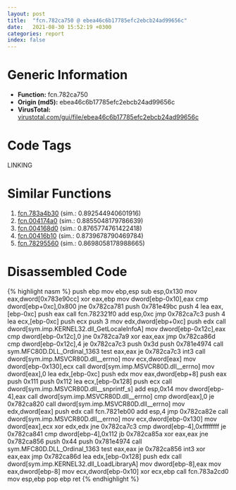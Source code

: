 ```yaml
---
layout: post
title:  "fcn.782ca750 @ ebea46c6b17785efc2ebcb24ad99656c"
date:   2021-08-30 15:52:19 +0300
categories: report
index: false
---
```


# Generic Information
- **Function:** fcn.782ca750
- **Origin (md5):** ebea46c6b17785efc2ebcb24ad99656c
- **VirusTotal:** [virustotal.com/gui/file/ebea46c6b17785efc2ebcb24ad99656c][virustotal_ref]

# Code Tags
<span class="tag" id="LINKING">LINKING</span>


# Similar Functions

1. [fcn.783a4b30][similar_1_ref] (sim.: 0.892544940601916)
2. [fcn.004174a0][similar_2_ref] (sim.: 0.8855048179786639)
3. [fcn.004168d0][similar_3_ref] (sim.: 0.8765774761422418)
4. [fcn.00416b10][similar_4_ref] (sim.: 0.8739678790469784)
5. [fcn.78295560][similar_5_ref] (sim.: 0.8698058178988665)


# Disassembled Code

{% highlight nasm %}
push ebp
mov ebp,esp
sub esp,0x130
mov eax,dword[0x783e90cc]
xor eax,ebp
mov dword[ebp-0x10],eax
cmp dword[ebp+0xc],0x800
jne 0x782ca781
push 0x781e49bc
push 4
lea eax,[ebp-0xc]
push eax
call fcn.782321f0
add esp,0xc
jmp 0x782ca7c3
push 4
lea ecx,[ebp-0xc]
push ecx
push 3
mov edx,dword[ebp+0xc]
push edx
call dword[sym.imp.KERNEL32.dll_GetLocaleInfoA]
mov dword[ebp-0x12c],eax
cmp dword[ebp-0x12c],0
jne 0x782ca7a9
xor eax,eax
jmp 0x782ca86d
cmp dword[ebp-0x12c],4
je 0x782ca7c3
push 0x3d
push 0x781e4974
call sym.MFC80D.DLL_Ordinal_1363
test eax,eax
je 0x782ca7c3
int3
call dword[sym.imp.MSVCR80D.dll__errno]
mov ecx,dword[eax]
mov dword[ebp-0x130],ecx
call dword[sym.imp.MSVCR80D.dll__errno]
mov dword[eax],0
lea edx,[ebp-0xc]
push edx
mov eax,dword[ebp+8]
push eax
push 0x111
push 0x112
lea ecx,[ebp-0x128]
push ecx
call dword[sym.imp.MSVCR80D.dll__snprintf_s]
add esp,0x14
mov dword[ebp-4],eax
call dword[sym.imp.MSVCR80D.dll__errno]
cmp dword[eax],0
je 0x782ca820
call dword[sym.imp.MSVCR80D.dll__errno]
mov edx,dword[eax]
push edx
call fcn.7821eb00
add esp,4
jmp 0x782ca82e
call dword[sym.imp.MSVCR80D.dll__errno]
mov ecx,dword[ebp-0x130]
mov dword[eax],ecx
xor edx,edx
jne 0x782ca7c3
cmp dword[ebp-4],0xffffffff
je 0x782ca841
cmp dword[ebp-4],0x112
jb 0x782ca85a
xor eax,eax
jne 0x782ca856
push 0x44
push 0x781e4974
call sym.MFC80D.DLL_Ordinal_1363
test eax,eax
je 0x782ca856
int3
xor eax,eax
jmp 0x782ca86d
lea edx,[ebp-0x128]
push edx
call dword[sym.imp.KERNEL32.dll_LoadLibraryA]
mov dword[ebp-8],eax
mov eax,dword[ebp-8]
mov ecx,dword[ebp-0x10]
xor ecx,ebp
call fcn.783a2cd0
mov esp,ebp
pop ebp
ret
{% endhighlight %}


[similar_1_ref]: /report/fcn.783a4b30@ebea46c6b17785efc2ebcb24ad99656c
[similar_2_ref]: /report/fcn.004174a0@279a61b1e76da49531f1f16fd1102a2d
[similar_3_ref]: /report/fcn.004168d0@279a61b1e76da49531f1f16fd1102a2d
[similar_4_ref]: /report/fcn.00416b10@279a61b1e76da49531f1f16fd1102a2d
[similar_5_ref]: /report/fcn.78295560@ebea46c6b17785efc2ebcb24ad99656c
[virustotal_ref]: https://www.virustotal.com/gui/file/ebea46c6b17785efc2ebcb24ad99656c